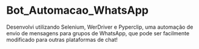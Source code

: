 # Bot_Automacao_WhatsApp
Desenvolvi utilizando Selenium, WerDriver e Pyperclip, uma automação de envio de mensagens para grupos de WhatsApp, que pode ser facilmente modificado para outras plataformas de chat! 
